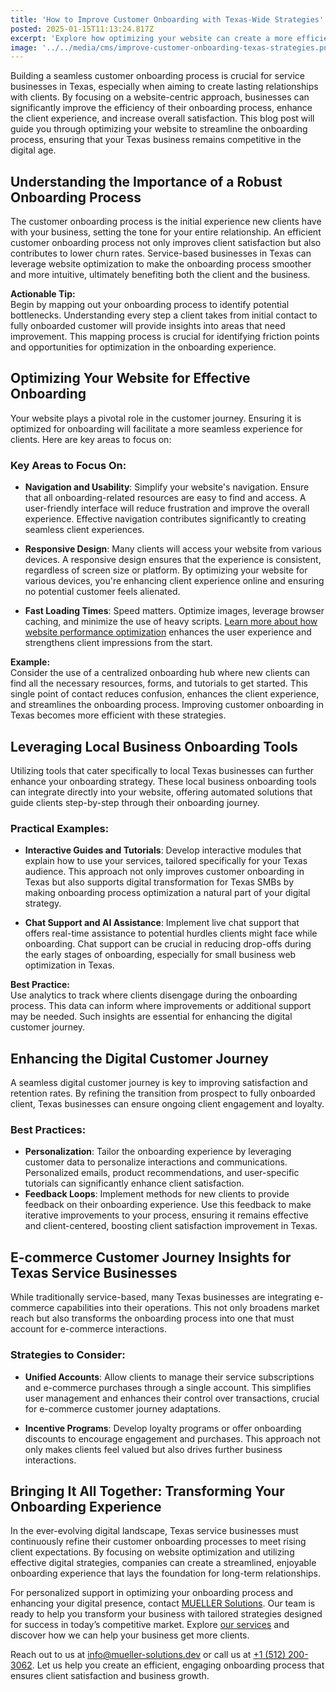 ```yaml
---
title: 'How to Improve Customer Onboarding with Texas-Wide Strategies'
posted: 2025-01-15T11:13:24.817Z
excerpt: 'Explore how optimizing your website can create a more efficient customer onboarding process for Texas service businesses, enhancing client experience and satisfaction.'
image: '../../media/cms/improve-customer-onboarding-texas-strategies.png'
---
```


Building a seamless customer onboarding process is crucial for service businesses in Texas, especially when aiming to create lasting relationships with clients. By focusing on a website-centric approach, businesses can significantly improve the efficiency of their onboarding process, enhance the client experience, and increase overall satisfaction. This blog post will guide you through optimizing your website to streamline the onboarding process, ensuring that your Texas business remains competitive in the digital age.

## Understanding the Importance of a Robust Onboarding Process

The customer onboarding process is the initial experience new clients have with your business, setting the tone for your entire relationship. An efficient customer onboarding process not only improves client satisfaction but also contributes to lower churn rates. Service-based businesses in Texas can leverage website optimization to make the onboarding process smoother and more intuitive, ultimately benefiting both the client and the business.

**Actionable Tip:**  
Begin by mapping out your onboarding process to identify potential bottlenecks. Understanding every step a client takes from initial contact to fully onboarded customer will provide insights into areas that need improvement. This mapping process is crucial for identifying friction points and opportunities for optimization in the onboarding experience.

## Optimizing Your Website for Effective Onboarding

Your website plays a pivotal role in the customer journey. Ensuring it is optimized for onboarding will facilitate a more seamless experience for clients. Here are key areas to focus on:

### Key Areas to Focus On:

- **Navigation and Usability**: Simplify your website's navigation. Ensure that all onboarding-related resources are easy to find and access. A user-friendly interface will reduce frustration and improve the overall experience. Effective navigation contributes significantly to creating seamless client experiences.

- **Responsive Design**: Many clients will access your website from various devices. A responsive design ensures that the experience is consistent, regardless of screen size or platform. By optimizing your website for various devices, you're enhancing client experience online and ensuring no potential customer feels alienated.

- **Fast Loading Times**: Speed matters. Optimize images, leverage browser caching, and minimize the use of heavy scripts. [Learn more about how website performance optimization](https://mueller-solutions.dev/services/performance-optimization) enhances the user experience and strengthens client impressions from the start.

**Example:**  
Consider the use of a centralized onboarding hub where new clients can find all the necessary resources, forms, and tutorials to get started. This single point of contact reduces confusion, enhances the client experience, and streamlines the onboarding process. Improving customer onboarding in Texas becomes more efficient with these strategies.

## Leveraging Local Business Onboarding Tools

Utilizing tools that cater specifically to local Texas businesses can further enhance your onboarding strategy. These local business onboarding tools can integrate directly into your website, offering automated solutions that guide clients step-by-step through their onboarding journey.

### Practical Examples:

- **Interactive Guides and Tutorials**: Develop interactive modules that explain how to use your services, tailored specifically for your Texas audience. This approach not only improves customer onboarding in Texas but also supports digital transformation for Texas SMBs by making onboarding process optimization a natural part of your digital strategy.

- **Chat Support and AI Assistance**: Implement live chat support that offers real-time assistance to potential hurdles clients might face while onboarding. Chat support can be crucial in reducing drop-offs during the early stages of onboarding, especially for small business web optimization in Texas.

**Best Practice:**  
Use analytics to track where clients disengage during the onboarding process. This data can inform where improvements or additional support may be needed. Such insights are essential for enhancing the digital customer journey.

## Enhancing the Digital Customer Journey

A seamless digital customer journey is key to improving satisfaction and retention rates. By refining the transition from prospect to fully onboarded client, Texas businesses can ensure ongoing client engagement and loyalty.

### Best Practices:

- **Personalization**: Tailor the onboarding experience by leveraging customer data to personalize interactions and communications. Personalized emails, product recommendations, and user-specific tutorials can significantly enhance client satisfaction.
- **Feedback Loops**: Implement methods for new clients to provide feedback on their onboarding experience. Use this feedback to make iterative improvements to your process, ensuring it remains effective and client-centered, boosting client satisfaction improvement in Texas.

## E-commerce Customer Journey Insights for Texas Service Businesses

While traditionally service-based, many Texas businesses are integrating e-commerce capabilities into their operations. This not only broadens market reach but also transforms the onboarding process into one that must account for e-commerce interactions.

### Strategies to Consider:

- **Unified Accounts**: Allow clients to manage their service subscriptions and e-commerce purchases through a single account. This simplifies user management and enhances their control over transactions, crucial for e-commerce customer journey adaptations.

- **Incentive Programs**: Develop loyalty programs or offer onboarding discounts to encourage engagement and purchases. This approach not only makes clients feel valued but also drives further business interactions.

## Bringing It All Together: Transforming Your Onboarding Experience

In the ever-evolving digital landscape, Texas service businesses must continuously refine their customer onboarding processes to meet rising client expectations. By focusing on website optimization and utilizing effective digital strategies, companies can create a streamlined, enjoyable onboarding experience that lays the foundation for long-term relationships.

For personalized support in optimizing your onboarding process and enhancing your digital presence, contact [MUELLER Solutions](https://mueller-solutions.dev/contact). Our team is ready to help you transform your business with tailored strategies designed for success in today’s competitive market. Explore [our services](https://mueller-solutions.dev/services) and discover how we can help your business get more clients.

Reach out to us at [info@mueller-solutions.dev](mailto:info@mueller-solutions.dev) or call us at [+1 (512) 200-3062](tel:+15122003062). Let us help you create an efficient, engaging onboarding process that ensures client satisfaction and business growth.
